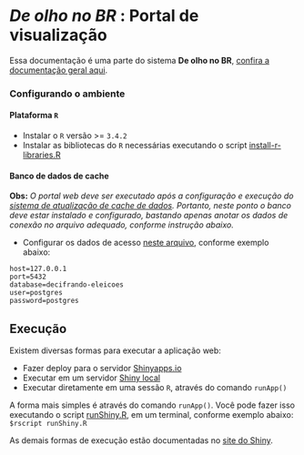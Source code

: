 # *De olho no BR* : Portal de visualização
Essa documentação é uma parte do sistema **De olho no BR**, [confira  a documentação geral aqui](../README.MD). 

### Configurando o ambiente

#### Plataforma `R`
 * Instalar o `R` versão >= `3.4.2`
 * Instalar as bibliotecas do `R` necessárias executando o script [install-r-libraries.R](config/install-r-libraries.R)

#### Banco de dados de cache
 **Obs:** *O portal web deve ser executado após a configuração e execução do [sistema de atualização de cache de dados](../atualizacao-cache/README.MD). Portanto, neste ponto o banco deve estar instalado e configurado, bastando apenas anotar os dados de conexão no arquivo adequado, conforme instrução abaixo.*
 
 * Configurar os dados de acesso [neste arquivo](./config/postgres.properties), conforme exemplo abaixo:

```
host=127.0.0.1
port=5432
database=decifrando-eleicoes
user=postgres
password=postgres
```

## Execução
Existem diversas formas para executar a aplicação web:
 - Fazer deploy para o servidor [Shinyapps.io](http://www.shinyapps.io/)
 - Executar em um servidor [Shiny local](https://shiny.rstudio.com/articles/deployment-local.html)
 - Executar diretamente em uma sessão `R`, através do comando `runApp()`
 
 A forma mais simples é através do comando `runApp()`. Você pode fazer isso executando o script  [runShiny.R](runShiny.R), em um terminal, conforme exemplo abaixo:
 `$rscript runShiny.R`
 
 As demais formas de execução estão documentadas no [site do Shiny](https://shiny.rstudio.com/).